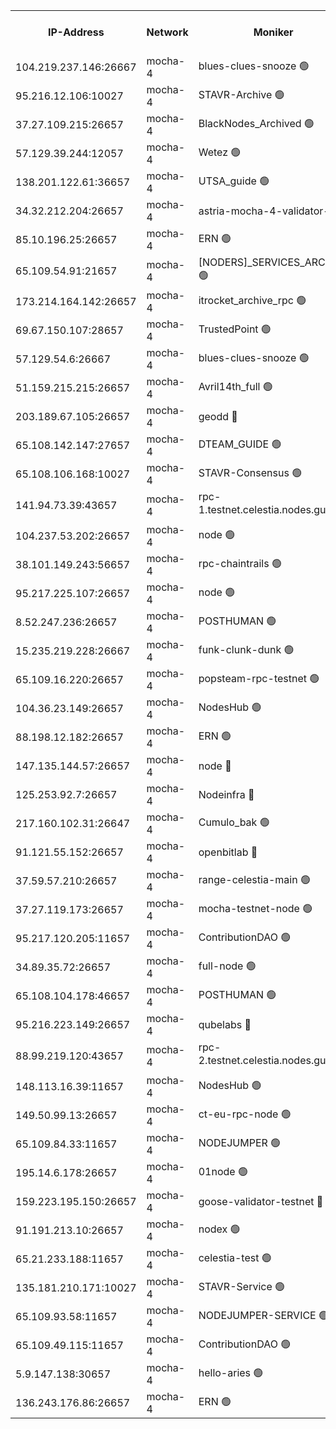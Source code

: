 


<table><tr><th>IP-Address</th><th>Network</th><th>Moniker</th><th>Latest Block Height</th><th>Earliest Block Height</th><th>Catching Up</th><th>Tx Index</th><th>Voting Power</th><th>Version</th><th>Scan Time</th></tr><tr><td>104.219.237.146:26667</td><td>mocha-4</td><td>blues-clues-snooze 🟢</td><td>2993533</td><td>1</td><td>False</td><td>off</td><td>0</td><td>2.2.0</td><td>2024-10-25T06:37:44.694822899UTC</td></tr><tr><td>95.216.12.106:10027</td><td>mocha-4</td><td>STAVR-Archive 🟢</td><td>2993533</td><td>1</td><td>False</td><td>on</td><td>0</td><td>2.3.0</td><td>2024-10-25T06:37:49.199188324UTC</td></tr><tr><td>37.27.109.215:26657</td><td>mocha-4</td><td>BlackNodes_Archived 🟢</td><td>2993533</td><td>1</td><td>False</td><td>off</td><td>0</td><td>2.1.2</td><td>2024-10-25T06:37:53.695569816UTC</td></tr><tr><td>57.129.39.244:12057</td><td>mocha-4</td><td>Wetez 🟢</td><td>2993534</td><td>1</td><td>False</td><td>off</td><td>0</td><td>2.3.0</td><td>2024-10-25T06:37:54.007937830UTC</td></tr><tr><td>138.201.122.61:36657</td><td>mocha-4</td><td>UTSA_guide 🟢</td><td>2993534</td><td>1</td><td>False</td><td>on</td><td>0</td><td>2.3.0</td><td>2024-10-25T06:37:56.404495733UTC</td></tr><tr><td>34.32.212.204:26657</td><td>mocha-4</td><td>astria-mocha-4-validator-1 🔴</td><td>2993534</td><td>1</td><td>False</td><td>on</td><td>10509044</td><td>2.2.0-arabica</td><td>2024-10-25T06:37:56.743646720UTC</td></tr><tr><td>85.10.196.25:26657</td><td>mocha-4</td><td>ERN 🟢</td><td>2993534</td><td>1</td><td>False</td><td>off</td><td>0</td><td>2.3.0</td><td>2024-10-25T06:38:03.249299709UTC</td></tr><tr><td>65.109.54.91:21657</td><td>mocha-4</td><td>[NODERS]_SERVICES_ARCHIVE 🟢</td><td>2993536</td><td>1</td><td>False</td><td>on</td><td>0</td><td>2.2.0-arabica</td><td>2024-10-25T06:38:27.629867041UTC</td></tr><tr><td>173.214.164.142:26657</td><td>mocha-4</td><td>itrocket_archive_rpc 🟢</td><td>2993538</td><td>1</td><td>False</td><td>on</td><td>0</td><td>2.3.0</td><td>2024-10-25T06:38:41.908027111UTC</td></tr><tr><td>69.67.150.107:28657</td><td>mocha-4</td><td>TrustedPoint 🟢</td><td>2993539</td><td>1</td><td>False</td><td>on</td><td>0</td><td>2.3.0</td><td>2024-10-25T06:38:57.427510752UTC</td></tr><tr><td>57.129.54.6:26667</td><td>mocha-4</td><td>blues-clues-snooze 🟢</td><td>2993539</td><td>1</td><td>False</td><td>off</td><td>0</td><td>2.2.0</td><td>2024-10-25T06:39:02.331256387UTC</td></tr><tr><td>51.159.215.215:26657</td><td>mocha-4</td><td>Avril14th_full 🟢</td><td>2993542</td><td>1</td><td>False</td><td>on</td><td>0</td><td>2.2.0-arabica</td><td>2024-10-25T06:39:32.882970664UTC</td></tr><tr><td>203.189.67.105:26657</td><td>mocha-4</td><td>geodd 🔴</td><td>2993542</td><td>1</td><td>False</td><td>on</td><td>100169</td><td>2.3.0</td><td>2024-10-25T06:39:37.973025821UTC</td></tr><tr><td>65.108.142.147:27657</td><td>mocha-4</td><td>DTEAM_GUIDE 🟢</td><td>2993542</td><td>1</td><td>False</td><td>on</td><td>0</td><td>2.3.0</td><td>2024-10-25T06:39:38.347347604UTC</td></tr><tr><td>65.108.106.168:10027</td><td>mocha-4</td><td>STAVR-Consensus 🟢</td><td>2993544</td><td>1</td><td>False</td><td>on</td><td>0</td><td>2.3.0</td><td>2024-10-25T06:40:00.828731584UTC</td></tr><tr><td>141.94.73.39:43657</td><td>mocha-4</td><td>rpc-1.testnet.celestia.nodes.guru 🟢</td><td>2993545</td><td>1</td><td>False</td><td>off</td><td>0</td><td>2.3.0</td><td>2024-10-25T06:40:10.711302309UTC</td></tr><tr><td>104.237.53.202:26657</td><td>mocha-4</td><td>node 🟢</td><td>2993545</td><td>1</td><td>False</td><td>on</td><td>0</td><td>2.3.0</td><td>2024-10-25T06:40:14.114186687UTC</td></tr><tr><td>38.101.149.243:56657</td><td>mocha-4</td><td>rpc-chaintrails 🟢</td><td>2993546</td><td>1</td><td>False</td><td>on</td><td>0</td><td>2.3.0</td><td>2024-10-25T06:40:19.666537307UTC</td></tr><tr><td>95.217.225.107:26657</td><td>mocha-4</td><td>node 🟢</td><td>2993546</td><td>1</td><td>False</td><td>on</td><td>0</td><td>2.3.0</td><td>2024-10-25T06:40:20.546183365UTC</td></tr><tr><td>8.52.247.236:26657</td><td>mocha-4</td><td>POSTHUMAN 🟢</td><td>2993546</td><td>1</td><td>False</td><td>on</td><td>0</td><td>2.3.0</td><td>2024-10-25T06:40:25.644516735UTC</td></tr><tr><td>15.235.219.228:26667</td><td>mocha-4</td><td>funk-clunk-dunk 🟢</td><td>2993547</td><td>1</td><td>False</td><td>off</td><td>0</td><td>2.2.0</td><td>2024-10-25T06:40:35.854473072UTC</td></tr><tr><td>65.109.16.220:26657</td><td>mocha-4</td><td>popsteam-rpc-testnet 🟢</td><td>2993548</td><td>1</td><td>False</td><td>on</td><td>0</td><td>2.3.0</td><td>2024-10-25T06:40:42.958246909UTC</td></tr><tr><td>104.36.23.149:26657</td><td>mocha-4</td><td>NodesHub 🟢</td><td>2993548</td><td>1</td><td>False</td><td>on</td><td>0</td><td>2.3.0</td><td>2024-10-25T06:40:49.351678119UTC</td></tr><tr><td>88.198.12.182:26657</td><td>mocha-4</td><td>ERN 🟢</td><td>2993549</td><td>1</td><td>False</td><td>off</td><td>0</td><td>2.2.0-arabica</td><td>2024-10-25T06:40:55.843424879UTC</td></tr><tr><td>147.135.144.57:26657</td><td>mocha-4</td><td>node 🔴</td><td>2993544</td><td>620162</td><td>False</td><td>off</td><td>3000190</td><td>2.2.0-arabica</td><td>2024-10-25T06:39:55.164487233UTC</td></tr><tr><td>125.253.92.7:26657</td><td>mocha-4</td><td>Nodeinfra 🔴</td><td>2993535</td><td>2070001</td><td>False</td><td>on</td><td>500001</td><td>2.2.0-arabica</td><td>2024-10-25T06:38:10.780018732UTC</td></tr><tr><td>217.160.102.31:26647</td><td>mocha-4</td><td>Cumulo_bak 🟢</td><td>2993544</td><td>2300001</td><td>False</td><td>on</td><td>0</td><td>2.3.0</td><td>2024-10-25T06:39:55.929304936UTC</td></tr><tr><td>91.121.55.152:26657</td><td>mocha-4</td><td>openbitlab 🔴</td><td>2993534</td><td>2533260</td><td>False</td><td>off</td><td>501058</td><td>2.2.0-arabica</td><td>2024-10-25T06:38:05.701541995UTC</td></tr><tr><td>37.59.57.210:26657</td><td>mocha-4</td><td>range-celestia-main 🟢</td><td>2993549</td><td>2589477</td><td>False</td><td>off</td><td>0</td><td>2.1.2</td><td>2024-10-25T06:40:58.610124304UTC</td></tr><tr><td>37.27.119.173:26657</td><td>mocha-4</td><td>mocha-testnet-node 🟢</td><td>2993544</td><td>2631379</td><td>False</td><td>on</td><td>0</td><td>2.3.0</td><td>2024-10-25T06:40:00.453099481UTC</td></tr><tr><td>95.217.120.205:11657</td><td>mocha-4</td><td>ContributionDAO 🟢</td><td>2993546</td><td>2723055</td><td>False</td><td>on</td><td>0</td><td>2.2.0-arabica</td><td>2024-10-25T06:40:18.703038218UTC</td></tr><tr><td>34.89.35.72:26657</td><td>mocha-4</td><td>full-node 🟢</td><td>2993546</td><td>2766149</td><td>False</td><td>on</td><td>0</td><td>2.1.2</td><td>2024-10-25T06:40:28.593454823UTC</td></tr><tr><td>65.108.104.178:46657</td><td>mocha-4</td><td>POSTHUMAN 🟢</td><td>2993537</td><td>2818501</td><td>False</td><td>off</td><td>0</td><td>2.1.2</td><td>2024-10-25T06:38:32.111399862UTC</td></tr><tr><td>95.216.223.149:26657</td><td>mocha-4</td><td>qubelabs 🔴</td><td>2993549</td><td>2838021</td><td>False</td><td>on</td><td>64651713</td><td>2.3.0</td><td>2024-10-25T06:40:58.259341663UTC</td></tr><tr><td>88.99.219.120:43657</td><td>mocha-4</td><td>rpc-2.testnet.celestia.nodes.guru 🟢</td><td>2993544</td><td>2866275</td><td>False</td><td>on</td><td>0</td><td>2.3.0</td><td>2024-10-25T06:39:55.459898890UTC</td></tr><tr><td>148.113.16.39:11657</td><td>mocha-4</td><td>NodesHub 🟢</td><td>2993540</td><td>2872606</td><td>False</td><td>on</td><td>0</td><td>2.3.0</td><td>2024-10-25T06:39:07.492848249UTC</td></tr><tr><td>149.50.99.13:26657</td><td>mocha-4</td><td>ct-eu-rpc-node 🟢</td><td>2993546</td><td>2906501</td><td>False</td><td>on</td><td>0</td><td>2.3.0</td><td>2024-10-25T06:40:26.096867196UTC</td></tr><tr><td>65.109.84.33:11657</td><td>mocha-4</td><td>NODEJUMPER 🟢</td><td>2993546</td><td>2921400</td><td>False</td><td>off</td><td>0</td><td>2.2.0-arabica</td><td>2024-10-25T06:40:20.112507431UTC</td></tr><tr><td>195.14.6.178:26657</td><td>mocha-4</td><td>01node 🟢</td><td>2993541</td><td>2943001</td><td>False</td><td>on</td><td>0</td><td>2.3.0</td><td>2024-10-25T06:39:26.385815119UTC</td></tr><tr><td>159.223.195.150:26657</td><td>mocha-4</td><td>goose-validator-testnet 🔴</td><td>2993548</td><td>2944088</td><td>False</td><td>on</td><td>4014</td><td>2.2.0-arabica</td><td>2024-10-25T06:40:46.321101771UTC</td></tr><tr><td>91.191.213.10:26657</td><td>mocha-4</td><td>nodex 🟢</td><td>2993537</td><td>2954501</td><td>False</td><td>on</td><td>0</td><td>2.3.0</td><td>2024-10-25T06:38:37.125950583UTC</td></tr><tr><td>65.21.233.188:11657</td><td>mocha-4</td><td>celestia-test 🟢</td><td>2993545</td><td>2987110</td><td>False</td><td>on</td><td>0</td><td>2.3.0</td><td>2024-10-25T06:40:10.338217307UTC</td></tr><tr><td>135.181.210.171:10027</td><td>mocha-4</td><td>STAVR-Service 🟢</td><td>2993545</td><td>2992001</td><td>False</td><td>on</td><td>0</td><td>2.3.0</td><td>2024-10-25T06:40:07.794461049UTC</td></tr><tr><td>65.109.93.58:11657</td><td>mocha-4</td><td>NODEJUMPER-SERVICE 🟢</td><td>2993549</td><td>2992400</td><td>False</td><td>off</td><td>0</td><td>2.2.0-arabica</td><td>2024-10-25T06:41:05.538739867UTC</td></tr><tr><td>65.109.49.115:11657</td><td>mocha-4</td><td>ContributionDAO 🟢</td><td>2993539</td><td>2992445</td><td>False</td><td>off</td><td>0</td><td>2.2.0-arabica</td><td>2024-10-25T06:38:57.835658524UTC</td></tr><tr><td>5.9.147.138:30657</td><td>mocha-4</td><td>hello-aries 🟢</td><td>2993538</td><td>2992501</td><td>False</td><td>off</td><td>0</td><td>2.3.0</td><td>2024-10-25T06:38:48.408190358UTC</td></tr><tr><td>136.243.176.86:26657</td><td>mocha-4</td><td>ERN 🟢</td><td>2993545</td><td>2992501</td><td>False</td><td>off</td><td>0</td><td>2.3.0</td><td>2024-10-25T06:40:13.200319502UTC</td></tr></table>